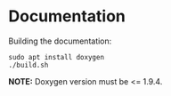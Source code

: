 # Documentation

Building the documentation:

```
sudo apt install doxygen
./build.sh
```

**NOTE:** Doxygen version must be <= 1.9.4.

